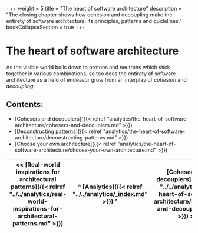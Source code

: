 +++
weight = 5
title = "The heart of software architecture"
description = "The closing chapter shows how cohesion and decoupling make the entirety of software architecture: its principles, patterns and guidelines."
bookCollapseSection = true
+++

# The heart of software architecture

As the visible world boils down to protons and neutrons which stick together in various combinations, so too does the entirety of software architecture as a field of endeavor grow from an interplay of *cohesion* and *decoupling*\.

## Contents:

<nav>

- [Cohesers and decouplers]({{< relref "analytics/the-heart-of-software-architecture/cohesers-and-decouplers.md" >}})
- [Deconstructing patterns]({{< relref "analytics/the-heart-of-software-architecture/deconstructing-patterns.md" >}})
- [Choose your own architecture]({{< relref "analytics/the-heart-of-software-architecture/choose-your-own-architecture.md" >}})

</nav>



<nav>

| \<\< [Real\-world inspirations for architectural patterns]({{< relref "../../analytics/real-world-inspirations-for-architectural-patterns.md" >}}) | ^ [Analytics]({{< relref "../../analytics/_index.md" >}}) ^ | [Cohesers and decouplers]({{< relref "../../analytics/the-heart-of-software-architecture/cohesers-and-decouplers.md" >}}) \>\> |
| --- | --- | --- |

</nav>



